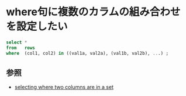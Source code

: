 # where句に複数のカラムの組み合わせを設定したい

```sql
select *
from   rows
where  (col1, col2) in ((val1a, val2a), (val1b, val2b), ...) ;
```

## 参照
- [selecting where two columns are in a set](https://dba.stackexchange.com/questions/34266/selecting-where-two-columns-are-in-a-set)
